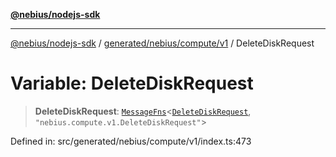 [**@nebius/nodejs-sdk**](../../../../../README.md)

***

[@nebius/nodejs-sdk](../../../../../README.md) / [generated/nebius/compute/v1](../README.md) / DeleteDiskRequest

# Variable: DeleteDiskRequest

> **DeleteDiskRequest**: [`MessageFns`](../../../../../runtime/protos/core/interfaces/MessageFns.md)\<[`DeleteDiskRequest`](../interfaces/DeleteDiskRequest.md), `"nebius.compute.v1.DeleteDiskRequest"`\>

Defined in: src/generated/nebius/compute/v1/index.ts:473
